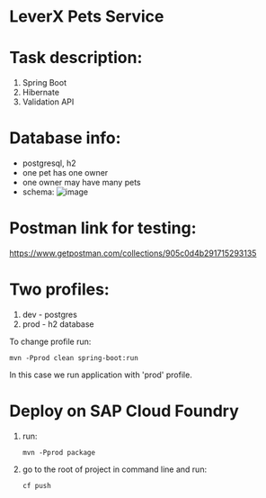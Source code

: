 # LeverX Pets Service

# Task description:
1) Spring Boot
3) Hibernate
4) Validation API

# Database info:
- postgresql, h2
- one pet has one owner
- one owner may have many pets
- schema:
![image](https://user-images.githubusercontent.com/58391822/119480600-828e4400-bd5a-11eb-9b82-3a1f5f82d4ed.png)

# Postman link for testing:
https://www.getpostman.com/collections/905c0d4b291715293135

# Two profiles:
1) dev - postgres
2) prod - h2 database

To change profile run: 
```
mvn -Pprod clean spring-boot:run
```
In this case we run application with 'prod' profile.

# Deploy on SAP Cloud Foundry
1. run: 
   ```
   mvn -Pprod package
   ```
2. go to the root of project in command line and run:
   ```
   cf push
   ```
   
